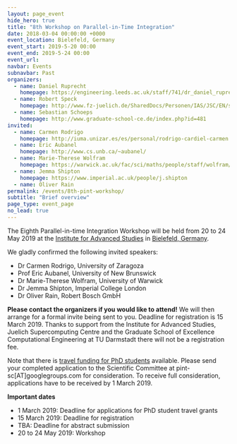 ```yaml
---
layout: page_event
hide_hero: true
title: "8th Workshop on Parallel-in-Time Integration"
date: 2018-03-04 00:00:00 +0000
event_location: Bielefeld, Germany
event_start: 2019-5-20 00:00
event_end: 2019-5-24 00:00
event_url:
navbar: Events
subnavbar: Past
organizers:
  - name: Daniel Ruprecht
    homepage: https://engineering.leeds.ac.uk/staff/741/dr_daniel_ruprecht
  - name: Robert Speck
    homepage: http://www.fz-juelich.de/SharedDocs/Personen/IAS/JSC/EN/staff/speck_r.html
  - name: Sebastian Schoeps
    homepage: http://www.graduate-school-ce.de/index.php?id=481
invited:
  - name: Carmen Rodrigo
    homepage: http://iuma.unizar.es/es/personal/rodrigo-cardiel-carmen
  - name: Eric Aubanel
    homepage: http://www.cs.unb.ca/~aubanel/
  - name: Marie-Therese Wolfram
    homepage: https://warwick.ac.uk/fac/sci/maths/people/staff/wolfram/
  - name: Jemma Shipton
    homepage: https://www.imperial.ac.uk/people/j.shipton
  - name: Oliver Rain
permalink: /events/8th-pint-workshop/
subtitle: "Brief overview"
page_type: event_page
no_lead: true
---
```


The Eighth Parallel-in-time Integration Workshop will be held from 20 to 24 May 2019 at the [Institute for Advanced Studies](http://www.uni-bielefeld.de/(en)/ZiF/Allgemeines/index.html) in [Bielefeld, Germany](https://goo.gl/maps/YiSDjkzd7qq).

We gladly confirmed the following invited speakers:

 - Dr Carmen Rodrigo, University of Zaragoza
 - Prof Eric Aubanel, University of New Brunswick
 - Dr Marie-Therese Wolfram, University of Warwick
 - Dr Jemma Shipton, Imperial College London
 - Dr Oliver Rain, Robert Bosch GmbH

**Please contact the organizers if you would like to attend!** We will then arrange for a formal invite being sent to you. Deadline for registration is 15 March 2019. Thanks to support from the Institute for Advanced Studies, Juelich Supercomputing Centre and the Graduate School of Excellence Computational Engineering at TU Darmstadt there will not be a registration fee.

Note that there is [travel funding for PhD students](http://parallel-in-time.org/events/travel_grants.html) available. Please send your completed application to the Scientific Committee at pint-sc[AT]googlegroups.com for consideration. To receive full consideration, applications have to be received by 1 March 2019.

**Important dates**
  - 1 March 2019: Deadline for applications for PhD student travel grants
  - 15 March 2019: Deadline for registration
  - TBA: Deadline for abstract submission
  - 20 to 24 May 2019: Workshop
